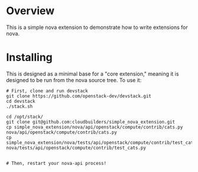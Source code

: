 Overview
========
This is a simple nova extension to demonstrate how to write extensions for
nova.

Installing
==========
This is designed as a minimal base for a "core extension," meaning it is
designed to be run from the nova source tree.  To use it:

    # First, clone and run devstack
    git clone https://github.com/openstack-dev/devstack.git
    cd devstack
    ./stack.sh

    cd /opt/stack/
    git clone git@github.com:cloudbuilders/simple_nova_extension.git
    cp simple_nova_extension/nova/api/openstack/compute/contrib/cats.py nova/api/openstack/compute/contrib/cats.py
    cp simple_nova_extension/nova/tests/api/openstack/compute/contrib/test_cats.py nova/tests/api/openstack/compute/contrib/test_cats.py


    # Then, restart your nova-api process!
